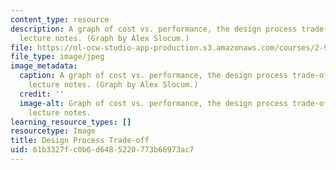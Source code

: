 ```yaml
---
content_type: resource
description: A graph of cost vs. performance, the design process trade-off, from the
  lecture notes. (Graph by Alex Slocum.)
file: https://ol-ocw-studio-app-production.s3.amazonaws.com/courses/2-993-designing-paths-to-peace-fall-2002/61b3327fc0b6d6485220773b66973ac7_2-993f02.jpg
file_type: image/jpeg
image_metadata:
  caption: A graph of cost vs. performance, the design process trade-off, from the
    lecture notes. (Graph by Alex Slocum.)
  credit: ''
  image-alt: Graph of cost vs. performance, the design process trade-off, from the
    lecture notes.
learning_resource_types: []
resourcetype: Image
title: Design Process Trade-off
uid: 61b3327f-c0b6-d648-5220-773b66973ac7
---
```

